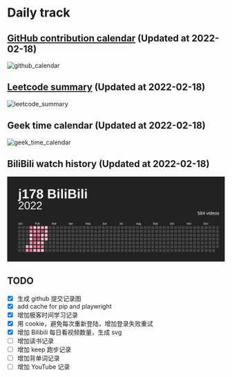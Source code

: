 # Daily track

## [GitHub contribution calendar](https://github.com/j178) (Updated at 2022-02-18)
![github_calendar](https://s2.loli.net/2022/02/18/xZdJQSekvcmM1op.png)

## [Leetcode summary](https://leetcode-cn.com/u/j178) (Updated at 2022-02-18)
![leetcode_summary](https://s2.loli.net/2022/02/18/wP8ScEIDXYZqzt4.png)

## Geek time calendar (Updated at 2022-02-18)
![geek_time_calendar](https://s2.loli.net/2022/02/18/uZbAa2GTd4qj1t5.png)

## BiliBili watch history (Updated at 2022-02-18)
![bilibili_history](./data/bilibili_history.svg)


## TODO
- [x] 生成 github 提交记录图
- [x] add cache for pip and playwright
- [x] 增加极客时间学习记录
- [x] 用 cookie，避免每次重新登陆，增加登录失败重试
- [x] 增加 Bilibili 每日看视频数量，生成 svg
- [ ] 增加读书记录
- [ ] 增加 keep 跑步记录
- [ ] 增加背单词记录
- [ ] 增加 YouTube 记录
